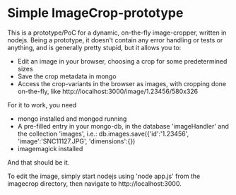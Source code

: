 # Simple ImageCrop-prototype
This is a prototype/PoC for a dynamic, on-the-fly image-cropper, written in nodejs. Being a prototype, it doesn't contain any error handling or tests or anything, and is generally pretty stupid, but it allows you to:

 * Edit an image in your browser, choosing a crop for some predetermined sizes
 * Save the crop metadata in mongo
 * Access the crop-variants in the browser as images, with cropping done on-the-fly, like http://localhost:3000/image/1.23456/580x326

For it to work, you need 

 * mongo installed and mongod running
 * A pre-filled entry in your mongo-db, in the database 'imageHandler' and the collection 'images', i.e.:
        db.images.save({'id':'1.23456', 'image':'SNC11127.JPG', 'dimensions':{})
 * imagemagick installed

And that should be it.

To edit the image, simply start nodejs using 'node app.js' from the imagecrop directory, then navigate to http://localhost:3000.
